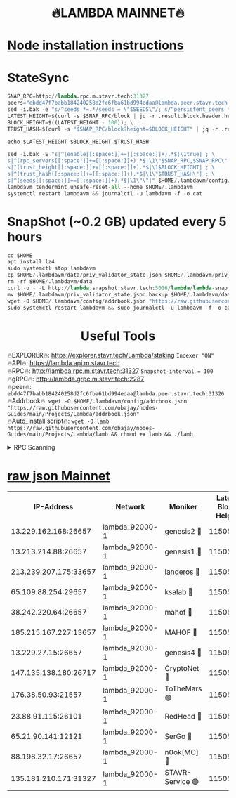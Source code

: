 <h1 align="center"> 🔥LAMBDA MAINNET🔥</h1>


[Node installation instructions](https://github.com/obajay/nodes-Guides/tree/main/Projects/Lambda)
=


# StateSync
```python
SNAP_RPC=http://lambda.rpc.m.stavr.tech:31327
peers="ebdd47f7babb184240258d2fc6fba61bd994edaa@lambda.peer.stavr.tech:31326" 
sed -i.bak -e "s/^seeds *=.*/seeds = \"$SEEDS\"/; s/^persistent_peers *=.*/persistent_peers = \"$PEERS\"/" $HOME/.lambdavm/config/config.toml
LATEST_HEIGHT=$(curl -s $SNAP_RPC/block | jq -r .result.block.header.height); \
BLOCK_HEIGHT=$((LATEST_HEIGHT - 100)); \
TRUST_HASH=$(curl -s "$SNAP_RPC/block?height=$BLOCK_HEIGHT" | jq -r .result.block_id.hash)

echo $LATEST_HEIGHT $BLOCK_HEIGHT $TRUST_HASH

sed -i.bak -E "s|^(enable[[:space:]]+=[[:space:]]+).*$|\1true| ; \
s|^(rpc_servers[[:space:]]+=[[:space:]]+).*$|\1\"$SNAP_RPC,$SNAP_RPC\"| ; \
s|^(trust_height[[:space:]]+=[[:space:]]+).*$|\1$BLOCK_HEIGHT| ; \
s|^(trust_hash[[:space:]]+=[[:space:]]+).*$|\1\"$TRUST_HASH\"| ; \
s|^(seeds[[:space:]]+=[[:space:]]+).*$|\1\"\"|" $HOME/.lambdavm/config/config.toml
lambdavm tendermint unsafe-reset-all --home $HOME/.lambdavm
systemctl restart lambdavm && journalctl -u lambdavm -f -o cat

```
# SnapShot (~0.2 GB) updated every 5 hours
```python
cd $HOME
apt install lz4
sudo systemctl stop lambdavm
cp $HOME/.lambdavm/data/priv_validator_state.json $HOME/.lambdavm/priv_validator_state.json.backup
rm -rf $HOME/.lambdavm/data
curl -o - -L http://lambda.snapshot.stavr.tech:5016/lambda/lambda-snap.tar.lz4 | lz4 -c -d - | tar -x -C $HOME/.lambdavm --strip-components 2
mv $HOME/.lambdavm/priv_validator_state.json.backup $HOME/.lambdavm/data/priv_validator_state.json
wget -O $HOME/.lambdavm/config/addrbook.json "https://raw.githubusercontent.com/obajay/nodes-Guides/main/Projects/Lambda/addrbook.json"
sudo systemctl restart lambdavm && sudo journalctl -u lambdavm -f -o cat
```
 <h1 align="center"> Useful Tools</h1>

🔥EXPLORER🔥:      https://explorer.stavr.tech/Lambda/staking	        `Indexer "ON"` \
🔥API🔥: 			 		 https://lambda.api.m.stavr.tech \
🔥RPC🔥:           http://lambda.rpc.m.stavr.tech:31327	              `Snapshot-interval = 100` \
🔥gRPC🔥:          http://lambda.grpc.m.stavr.tech:2287 \
🔥peer🔥:					 `ebdd47f7babb184240258d2fc6fba61bd994edaa@lambda.peer.stavr.tech:31326` \
🔥Addrbook🔥:    ```wget -O $HOME/.lambdavm/config/addrbook.json "https://raw.githubusercontent.com/obajay/nodes-Guides/main/Projects/Lambda/addrbook.json"``` \
🔥Auto_install script🔥: ```wget -O lamb https://raw.githubusercontent.com/obajay/nodes-Guides/main/Projects/Lambda/lamb && chmod +x lamb && ./lamb```


<details>
<summary>RPC Scanning</summary>

<h2 align="center"> We scan nodes in real time every 4 hours. And we provide the final result of RPC endpoints.
We cannot influence the operation of these nodes in any way. </h2>


```python
If Voting Power is higher than 0 --> then the Node is a validator of the network and may be subject to attack and be a potential threat to the chain.
```
```python
We marked such validators with a red symbol
```

</details>

[raw json Mainnet](https://rpc-check.lambm.stavr.tech/lambm/rpc-lambm-result.json)
=


<table><tr><th>IP-Address</th><th>Network</th><th>Moniker</th><th>Latest Block Height</th><th>Earliest Block Height</th><th>Catching Up</th><th>Tx Index</th><th>Voting Power</th><th>Scan Time</th></tr><tr><td>13.229.162.168:26657</td><td>lambda_92000-1</td><td>genesis2 🔴</td><td>11505306</td><td>1</td><td>False</td><td>on</td><td>16878690</td><td>2024-02-02T22:56:57.206282402UTC</td></tr><tr><td>13.213.214.88:26657</td><td>lambda_92000-1</td><td>genesis1 🔴</td><td>11505308</td><td>1</td><td>False</td><td>on</td><td>107835</td><td>2024-02-02T22:57:02.272402144UTC</td></tr><tr><td>213.239.207.175:33657</td><td>lambda_92000-1</td><td>landeros 🔴</td><td>11505306</td><td>8136001</td><td>False</td><td>off</td><td>1428602</td><td>2024-02-02T22:56:51.583108810UTC</td></tr><tr><td>65.109.88.254:29657</td><td>lambda_92000-1</td><td>ksalab 🔴</td><td>11505308</td><td>8715001</td><td>False</td><td>on</td><td>510465</td><td>2024-02-02T22:57:05.493030628UTC</td></tr><tr><td>38.242.220.64:26657</td><td>lambda_92000-1</td><td>mahof 🔴</td><td>11505303</td><td>10131001</td><td>False</td><td>off</td><td>770350</td><td>2024-02-02T22:56:45.145153790UTC</td></tr><tr><td>185.215.167.227:13657</td><td>lambda_92000-1</td><td>MAHOF 🔴</td><td>11505307</td><td>10134001</td><td>False</td><td>on</td><td>2051510</td><td>2024-02-02T22:57:01.028026622UTC</td></tr><tr><td>13.229.27.15:26657</td><td>lambda_92000-1</td><td>genesis4 🔴</td><td>11505307</td><td>11043001</td><td>False</td><td>on</td><td>9665448</td><td>2024-02-02T22:57:00.588307908UTC</td></tr><tr><td>147.135.138.180:26717</td><td>lambda_92000-1</td><td>CryptoNet 🔴</td><td>11505308</td><td>11383001</td><td>False</td><td>off</td><td>767130</td><td>2024-02-02T22:57:02.570970374UTC</td></tr><tr><td>176.38.50.93:21557</td><td>lambda_92000-1</td><td>ToTheMars 🟢</td><td>11505308</td><td>11395001</td><td>False</td><td>on</td><td>0</td><td>2024-02-02T22:57:08.097581077UTC</td></tr><tr><td>23.88.91.115:26101</td><td>lambda_92000-1</td><td>RedHead 🔴</td><td>11505306</td><td>11405306</td><td>False</td><td>off</td><td>553202</td><td>2024-02-02T22:56:51.809889464UTC</td></tr><tr><td>65.21.90.141:12121</td><td>lambda_92000-1</td><td>SerGo 🔴</td><td>11505308</td><td>11405308</td><td>False</td><td>off</td><td>10612023</td><td>2024-02-02T22:57:08.529984272UTC</td></tr><tr><td>88.198.32.17:26657</td><td>lambda_92000-1</td><td>n0ok[MC] 🔴</td><td>11505309</td><td>11405309</td><td>False</td><td>off</td><td>1578630</td><td>2024-02-02T22:57:11.654074289UTC</td></tr><tr><td>135.181.210.171:31327</td><td>lambda_92000-1</td><td>STAVR-Service 🟢</td><td>11505308</td><td>11504501</td><td>False</td><td>on</td><td>0</td><td>2024-02-02T22:57:05.039170789UTC</td></tr></table>
